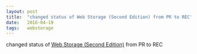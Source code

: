 ```yaml
---
layout: post
title:  "changed status of Web Storage (Second Edition) from PR to REC"
date:   2016-04-19
tags:   webstorage
---
```


changed status of [Web Storage (Second Edition)](/spec/webstorage) from PR to REC

